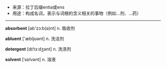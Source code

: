 - <span class="definition">来源：拉丁后缀entia或ens</span>
- <span class="definition">用途：构成名词，表示与词根的含义相关的事物（例如...剂、...药）</span>

---

<span class="vocabulary">**absorbent**</span> [əb'zɔːb(ə)nt] n. 吸收剂

<span class="vocabulary">**abluent**</span> ['æbljʊənt] n. 洗洁剂

<span class="vocabulary">**detergent**</span> [dɪˈtɜːdʒənt] n. 洗涤剂

<span class="vocabulary">**solvent**</span> [ˈsɒlvənt] n. 溶液
